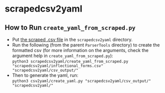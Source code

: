# scrapedcsv2yaml


## How to Run `create_yaml_from_scraped.py`
- Put [the scraped .csv file](https://github.com/ELF-Lab/BorderLakesMorph/blob/main/Database/inflectional_forms.csv) in the `scrapedcsv2yaml` directory.  
- Run the following (from the parent `ParserTools` directory) to create the formatted csv (for more information on the arguments, check the argument help in `create_yaml_from_scraped.py`):  
`python3 scrapedcsv2yaml/create_yaml_from_scraped.py "scrapedcsv2yaml/inflectional_forms.csv" "scrapedcsv2yaml/csv_output/"`
- Then to generate the yaml, run:  
`python3 csv2yaml/create_yaml.py "scrapedcsv2yaml/csv_output/" "scrapedcsv2yaml/"`